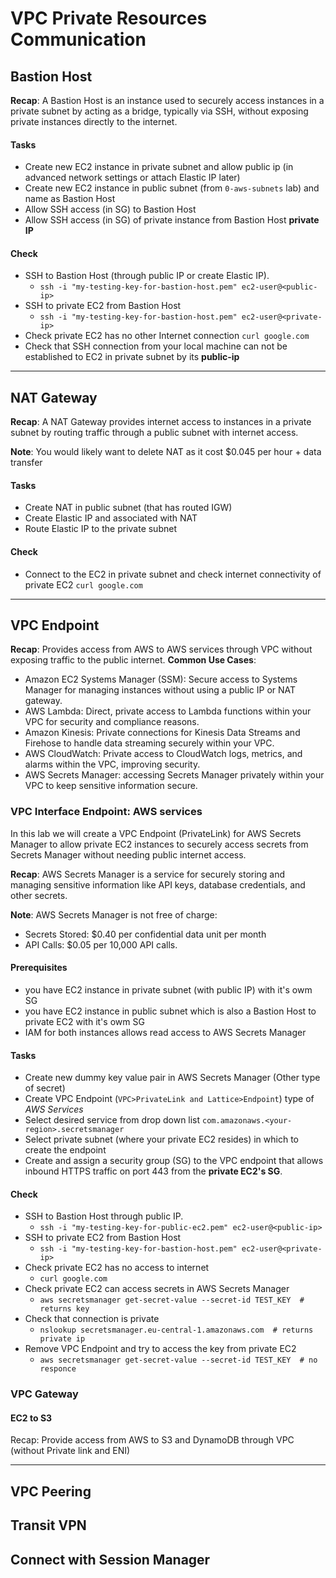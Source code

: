 # VPC Private Resources Communication

## Bastion Host

**Recap**: A Bastion Host is an instance used to securely access instances in a private subnet by acting as a bridge, typically via SSH, without exposing private instances directly to the internet.

#### Tasks
- Create new EC2 instance in private subnet and allow public ip (in advanced network settings or attach Elastic IP later)
- Create new EC2 instance in public subnet (from `0-aws-subnets` lab) and name as Bastion Host
- Allow SSH access (in SG) to Bastion Host
- Allow SSH access (in SG) of private instance from Bastion Host **private IP**

#### Check
- SSH to Bastion Host (through public IP or create Elastic IP).
    - `ssh -i "my-testing-key-for-bastion-host.pem" ec2-user@<public-ip>`
- SSH to private EC2 from Bastion Host
  - `ssh -i "my-testing-key-for-bastion-host.pem" ec2-user@<private-ip>`
- Check private EC2 has no other Internet connection `curl google.com`
- Check that SSH connection from your local machine can not be established to EC2 in private subnet by its **public-ip**

---

## NAT Gateway

**Recap**: A NAT Gateway provides internet access to instances in a private subnet by routing traffic through a public subnet with internet access.

**Note**: You would likely want to delete NAT as it cost $0.045 per hour + data transfer

#### Tasks
- Create NAT in public subnet (that has routed IGW) 
- Create Elastic IP and associated with NAT
- Route Elastic IP to the private subnet

#### Check
- Connect to the EC2 in private subnet and check internet connectivity of private EC2 `curl google.com`

---

## VPC Endpoint

**Recap**: Provides access from AWS to AWS services through VPC without exposing traffic to the public internet. 
**Common Use Cases**: 
- Amazon EC2 Systems Manager (SSM): Secure access to Systems Manager for managing instances without using a public IP or NAT gateway.
- AWS Lambda: Direct, private access to Lambda functions within your VPC for security and compliance reasons.
- Amazon Kinesis: Private connections for Kinesis Data Streams and Firehose to handle data streaming securely within your VPC. 
- AWS CloudWatch: Private access to CloudWatch logs, metrics, and alarms within the VPC, improving security.
- AWS Secrets Manager: accessing Secrets Manager privately within your VPC to keep sensitive information secure.


[//]: # (### VPC Interface Endpoint: EC2 Instance Connect Endpoin&#41;)

[//]: # (In this lab we will create a VPC Endpoint &#40;PrivateLink&#41; from expose secure direct connection &#40;without internet&#41; from public EC2 to private EC2. )

[//]: # ()
[//]: # (**Recap**: A VPC Interface Endpoint &#40;also known as PrivateLink&#41;.)

[//]: # ()
[//]: # (#### Prerequisites)

[//]: # (- you have EC2 instance in public subnet &#40;with public IP&#41; with it's owm SG)

[//]: # (- you have EC2 instance in private subnet &#40;with public IP&#41; with it's owm SG)

[//]: # ()
[//]: # (#### Tasks)

[//]: # (- Ensure that both EC2 instances have inbound rules &#40;in SG&#41; allowing ICMP traffic &#40;ping&#41;.)

[//]: # (- **Assert**: Check that connection private EC2 no possible using public IP `ping <public-ip-of-private-ec2>`)

[//]: # (- Create VPC Endpoint &#40;`VPC>PrivateLink and Lattice>Endpoint`&#41; type of _EC2 Instance Connect Endpoint_ &#40;free of charge&#41;)

[//]: # (- Select the VPC and subnet where your private EC2 resides)

[//]: # ()
[//]: # (#### Check)

[//]: # (- SSH to public EC2 through public IP.)

[//]: # (    - `ssh -i "my-testing-key-for-public-ec2.pem" ec2-user@<public-ip>`)

[//]: # (- Check public EC2 has connection to private EC2 `ping <private-ip-of-private-ec2>`)


### VPC Interface Endpoint: AWS services

In this lab we will create a VPC Endpoint (PrivateLink) for AWS Secrets Manager to allow private EC2 instances to securely access secrets from Secrets Manager without needing public internet access.

**Recap**: AWS Secrets Manager is a service for securely storing and managing sensitive information like API keys, database credentials, and other secrets.

**Note**: AWS Secrets Manager is not free of charge:
- Secrets Stored: $0.40 per confidential data unit per month
- API Calls: $0.05 per 10,000 API calls.

#### Prerequisites
- you have EC2 instance in private subnet (with public IP) with it's owm SG
- you have EC2 instance in public subnet which is also a Bastion Host to private EC2 with it's owm SG
- IAM for both instances allows read access to AWS Secrets Manager

#### Tasks
- Create new dummy key value pair in AWS Secrets Manager (Other type of secret)
- Create VPC Endpoint (`VPC>PrivateLink and Lattice>Endpoint`) type of _AWS Services_
- Select desired service from drop down list `com.amazonaws.<your-region>.secretsmanager`
- Select private subnet (where your private EC2 resides) in which to create the endpoint
- Create and assign a security group (SG) to the VPC endpoint that allows inbound HTTPS traffic on port 443 from the **private EC2's SG**.

#### Check
- SSH to Bastion Host through public IP.
    - `ssh -i "my-testing-key-for-public-ec2.pem" ec2-user@<public-ip>`
- SSH to private EC2 from Bastion Host
  - `ssh -i "my-testing-key-for-bastion-host.pem" ec2-user@<private-ip>`
- Check private EC2 has no access to internet
  - `curl google.com`
- Check private EC2 can access secrets in AWS Secrets Manager
  - `aws secretsmanager get-secret-value --secret-id TEST_KEY  # returns key`
- Check that connection is private
  - `nslookup secretsmanager.eu-central-1.amazonaws.com  # returns private ip`
- Remove VPC Endpoint and try to access the key from private EC2
  - `aws secretsmanager get-secret-value --secret-id TEST_KEY  # no responce`

### VPC Gateway
#### EC2 to S3
Recap: Provide access from AWS to S3 and DynamoDB through VPC (without Private link and ENI)


---
## VPC Peering
## Transit VPN
## Connect with Session Manager
